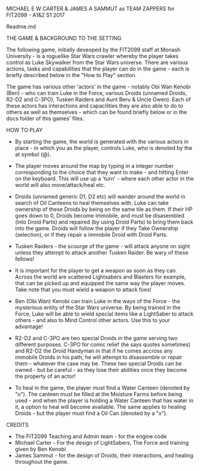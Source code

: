 MICHAEL E W CARTER & JAMES A SAMMUT as TEAM ZAPPERS for FIT2099 - A1&2 S1 2017

Readme.md

THE GAME & BACKGROUND TO THE SETTING

The following game, initially deveoped by the FIT2099 staff at Monash University - is a roguelike Star Wars crawler whereby the player takes control as Luke Skywalker from the Star Wars universe. There are various actions, tasks and capabilities that the player can do in the game - each is briefly described below in the "How to Play" section. 

The game has various other 'actors' in the game - notably Obi Wan Kenobi (Ben) - who can train Luke in the Force, various Droids (unnamed Droids, R2-D2 and C-3PO), Tusken Raiders and Aunt Beru & Uncle Owen). Each of these actors has interactions and capacilities they are also able to do to others as well as themselves - which can be found briefly below or in the docs folder of this games' files.

HOW TO PLAY

- By starting the game, the world is generated with the various actors in place - in which you as the player, controls Luke, who is denoted by the at symbol (@).

- The player moves around the map by typing in a integer number corresponding to the choice that they want to make - and hitting Enter on the keyboard. This will use up a 'turn' - where each other actor in the world will also move/attack/heal etc.

- Droids (unnamed generic D1, D2 etc) will wander around the world in search of Oil Canteens to heal themselves with. Luke can take ownership of these Droids by being on the same tile as them. If their HP goes down to 0, Droids become immobile, and must be disasembled (into Droid Parts) and repaired (by using Droid Parts) to bring them back into the game. Droids will follow the player if they Take Ownership (selection), or if they repair a immobile Droid with Droid Parts.

- Tusken Raiders - the scourge of the game - will attack anyone on sight unless they attempt to attack another Tusken Raider. Be wary of these fellows!

- It is important for the player to get a weapon as soon as they can. Across the world are scattered Lightsabers and Blasters for example, that can be picked up and equipped the same way the player moves. Take note that you must wield a weapon to attack foes!

- Ben (Obi Wan) Kenobi can train Luke in the ways of the Force - the mysterious entity of the Star Wars universe. By being trained in the Force, Luke will be able to wield special items like a LightSaber to attack others - and also to Mind Control other actors. Use this to your advantage!

- R2-D2 and C-3PO are two special Droids in the game serving two different purposes. C-3PO for comic relief (he says quotes sometimes) and R2-D2 the Droid Handyman in that if he comes accross any immobile Droids in his path, he will attempt to disassemble or repair them - whatever the case may be. These two special Droids can be owned - but be careful - as they lose their abilities once they become the property of an actor!

- To heal in the game, the player must find a Water Canteen (denoted by "o"). The canteen must be filled at the Moisture Farms before being used - and when the player is holding a Water Canteen that has water in it, a option to heal will become available. The same applies to healing Droids - but the player must find a Oil Can (denoted by a "x").

CREDITS

- The FIT2099 Teaching and Admin team - for the engine code 
- Michael Carter - For the design of LightSabers, The Force and training given by Ben Kenobi
- James Sammut - for the design of Droids, their interactions, and healing throughout the game.
